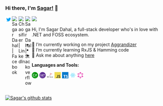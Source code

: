 ### Hi there, I'm [Sagar!](https://chaosifier.github.io) 👋

<a href="https://twitter.com/chaosifier">
  <img align="left" alt="Sagar Dahal | Twitter" width="21px" src="https://raw.githubusercontent.com/github/explore/80688e429a7d4ef2fca1e82350fe8e3517d3494d/topics/twitter/twitter.png" />
</a>
<a href="https://facebook.com/chaosifier">
  <img align="left" alt="Sagar Dahal | Facebook" width="21px" src="https://avatars2.githubusercontent.com/u/69631?s=200&v=4" />
</a>
<a href="https://www.linkedin.com/in/chaosifier/">
  <img align="left" alt="Chaosifier | LinkedIn" width="21px" src="https://avatars3.githubusercontent.com/u/357098?s=200&v=4" />
</a>
<a href="https://stackoverflow.com/users/3694016/chaosifier">
  <img align="left" alt="Sagar Dahal | Stackoverflow" width="21px" src="https://avatars0.githubusercontent.com/u/1393171?s=200&v=4" />
</a>

[![](https://vistr.dev/badge?repo=elfocrash.elfocrash&corners=round&color=fa8072&leftcolor=87CEEB)](https://github.com/Elfocrash/vistr.dev)

Hi, I'm Sagar Dahal, a full-stack developer who's in love with .NET and FOSS ecosystem.

- 🔭 I’m currently working on my project [Aggrandizer](https://github.com/chaosifier/aggrandizer)
- 🌱 I’m currently learning RxJS & Hamming code
- 💬 Ask me about anything [here](https://github.com/chaosifier/chaosifier/issues)

**Languages and Tools:**  

<code><img height="20" src="https://raw.githubusercontent.com/github/explore/80688e429a7d4ef2fca1e82350fe8e3517d3494d/topics/csharp/csharp.png"></code>
<code><img height="20" src="https://raw.githubusercontent.com/github/explore/93d8a67084f94b2a444e510199a6e7622e5b09a3/topics/dotnet/dotnet.png"></code>
<code><img height="20" src="https://raw.githubusercontent.com/github/explore/96943574ba0c0340ba6ea1e6f768e9abe43e34e1/topics/sql-server/sql-server.png"></code>
<code><img height="20" src="https://raw.githubusercontent.com/github/explore/80688e429a7d4ef2fca1e82350fe8e3517d3494d/topics/javascript/javascript.png"></code>
<code><img height="20" src="https://raw.githubusercontent.com/github/explore/80688e429a7d4ef2fca1e82350fe8e3517d3494d/topics/typescript/typescript.png"></code>
<code><img height="20" src="https://raw.githubusercontent.com/github/explore/80688e429a7d4ef2fca1e82350fe8e3517d3494d/topics/react/react.png"></code>
<code><img height="20" src="https://raw.githubusercontent.com/github/explore/5c058a388828bb5fde0bcafd4bc867b5bb3f26f3/topics/graphql/graphql.png"></code>

<br />
<br />
<a href="https://github.com/chaosifier">
  <img align="center" src="https://github-readme-stats.vercel.app/api?username=chaosifier&show_icons=true" alt="Sagar's github stats" />
</a>
